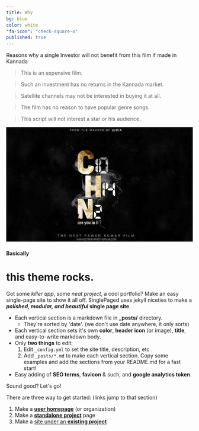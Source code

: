 ```yaml
---
title: Why
bg: blue
color: white
"fa-icon": "check-square-o"
published: true
---
```


Reasons why a single Investor will not benefit from this film if made in Kannada 
>This is an expensive film.

>Such an investment has no returns in the Kannada market.

>Satellite channels may not be interested in buying it at all.

> The film has no reason to have popular genre songs.

>This script will not interest a star or his audience.

![](/img/C10H14N2-large-web2.jpg)


#### Basically

# this theme rocks.

Got some *killer app*, some *neat project*, a cool portfolio? Make an easy single-page site to show it all off. SinglePaged uses jekyll niceties to make a ***polished, modular, and beautiful* single page site**.

- Each vertical section is a markdown file in **_posts/** directory.
  * They're sorted by 'date'. (we don't use date anywhere, it only sorts)
- Each vertical section sets it's own **color**, **header icon** (or image), **title**, and easy-to-write markdown body.
- Only **two things** to edit:
  1. Edit `_config.yml` to set the site title, description, etc
  2. Add `_posts/*.md` to make each vertical section. Copy some examples and add the sections from your README.md for a fast start!
- Easy adding of **SEO terms**, **favicon** & such, and **google analytics token**.

Sound good? Let's go!

There are three way to get started: (links jump to that section)

1. Make a [**user homepage**](#setup-as-user-homepage) (or organization)
2. Make a [**standalone project**](#setup-as-standalone-project-page) page
3. Make a [site under an **existing project**](#setup-inside-existing-project)